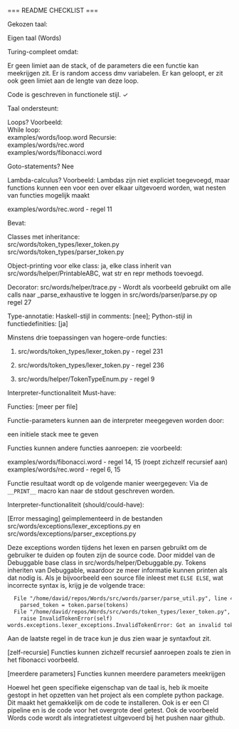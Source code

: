 === README CHECKLIST ===


Gekozen taal:

Eigen taal (Words)

Turing-compleet omdat:

Er geen limiet aan de stack, of de parameters die een functie kan meekrijgen zit. Er is random access dmv variabelen. Er
kan geloopt, er zit ook geen limiet aan de lengte van deze loop.
 

Code is geschreven in functionele stijl. ✓

 

Taal ondersteunt:

Loops? Voorbeeld:  
While loop:  
examples/words/loop.word
Recursie:  
examples/words/rec.word  
examples/words/fibonacci.word

Goto-statements? Nee

Lambda-calculus? Voorbeeld:
Lambdas zijn niet expliciet toegevoegd, maar functions kunnen een voor een over elkaar uitgevoerd worden, wat 
nesten van functies mogelijk maakt

examples/words/rec.word - regel 11

Bevat:

Classes met inheritance:  
src/words/token_types/lexer_token.py
src/words/token_types/parser_token.py

Object-printing voor elke class: ja, elke class inherit van src/words/helper/PrintableABC, wat str en repr methods toevoegd.

Decorator: src/words/helper/trace.py - Wordt als voorbeeld gebruikt om alle calls naar _parse_exhaustive te loggen in src/words/parser/parse.py op regel 27

Type-annotatie: Haskell-stijl in comments: [nee]; Python-stijl in functiedefinities: [ja]

Minstens drie toepassingen van hogere-orde functies:

1. src/words/token_types/lexer_token.py - regel 231

2. src/words/token_types/lexer_token.py - regel 236

3. src/words/helper/TokenTypeEnum.py  - regel 9

 

Interpreter-functionaliteit Must-have:

Functies: [meer per file]

Functie-parameters kunnen aan de interpreter meegegeven worden door:

een initiele stack mee te geven

Functies kunnen andere functies aanroepen: zie voorbeeld:

examples/words/fibonacci.word - regel 14, 15 (roept zichzelf recursief aan)
examples/words/rec.word - regel 6, 15


Functie resultaat wordt op de volgende manier weergegeven:
Via de `__PRINT__` macro kan naar de stdout geschreven worden.

 

Interpreter-functionaliteit (should/could-have):

[Error messaging] geïmplementeerd in de bestanden src/words/exceptions/lexer_exceptions.py en src/words/exceptions/parser_exceptions.py

Deze exceptions worden tijdens het lexen en parsen gebruikt om de gebruiker te duiden op fouten zijn de source code.
Door middel van de Debuggable base class in src/words/helper/Debuggable.py. Tokens inheriten van Debuggable, waardoor ze
meer informatie kunnen printen als dat nodig is. Als je bijvoorbeeld een source file inleest met `ELSE ELSE`, wat 
incorrecte syntax is, krijg je de volgende trace:
```txt
  File "/home/david/repos/Words/src/words/parser/parse_util.py", line 42, in eat_until_discarding
    parsed_token = token.parse(tokens)
  File "/home/david/repos/Words/src/words/token_types/lexer_token.py", line 182, in parse
    raise InvalidTokenError(self)
words.exceptions.lexer_exceptions.InvalidTokenError: Got an invalid token "Types.ELSE" at line 10.
```
Aan de laatste regel in de trace kun je dus zien waar je syntaxfout zit.

[zelf-recursie] Functies kunnen zichzelf recursief aanroepen zoals te zien in het fibonacci voorbeeld.

[meerdere parameters] Functies kunnen meerdere parameters meekrijgen

Hoewel het geen specifieke eigenschap van de taal is, heb ik moeite gestopt in het opzetten van het project als een complete
python package. Dit maakt het gemakkelijk om de code te installeren. Ook is er een CI pipeline en is de code voor het 
overgrote deel getest. Ook de voorbeeld Words code wordt als integratietest uitgevoerd bij het pushen naar github.